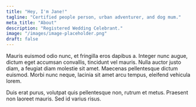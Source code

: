 ```yaml
---
title: "Hey, I'm Jane!"
tagline: "Certified people person, urban adventurer, and dog mum."
meta_title: "About"
description: "Registered Wedding Celebrant."
image: "/images/image-placeholder.png"
draft: false
---
```


Mauris euismod odio nunc, et fringilla eros dapibus a. Integer nunc augue, dictum eget accumsan convallis, tincidunt vel mauris. Nulla auctor justo diam, a feugiat diam molestie sit amet. Maecenas pellentesque dictum euismod. Morbi nunc neque, lacinia sit amet arcu tempus, eleifend vehicula lorem.

Duis erat purus, volutpat quis pellentesque non, rutrum et metus. Praesent non laoreet mauris. Sed id varius risus.
